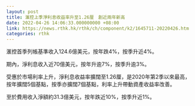 ```yaml
---
layout: post
title: 滙控上季淨利息收益率升至1.26厘　創近兩年新高
date: 2022-04-26 14:06:33.000000000 +08:00
link: https://news.rthk.hk/rthk/ch/component/k2/1645711-20220426.htm
categories: rthk
---
```


滙控首季列帳基準收入124.6億美元，按年跌4%，按季升近4%。

期內，淨利息收入近70億美元，按年升逾7%，按季升逾3%。

受惠於市場利率上升，淨利息收益率擴闊至1.26厘，是2020年第2季以來最高，按年擴闊5個基點，按季亦擴闊7個基點，利率上升帶動資產收益率改善。

至於費用收入淨額約31.3億美元，按年跌近10%，按季升近1%。
